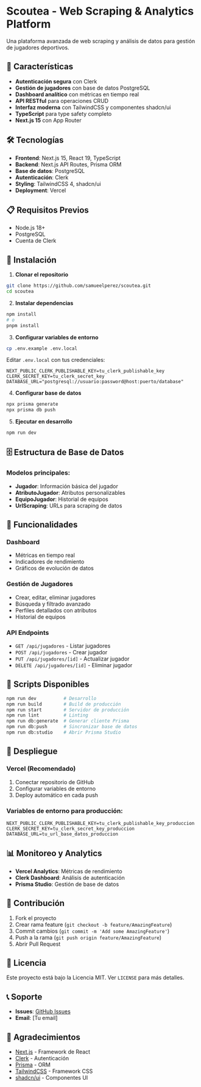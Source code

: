 # Scoutea - Web Scraping & Analytics Platform

Una plataforma avanzada de web scraping y análisis de datos para gestión de jugadores deportivos.

## 🚀 Características

- **Autenticación segura** con Clerk
- **Gestión de jugadores** con base de datos PostgreSQL
- **Dashboard analítico** con métricas en tiempo real
- **API RESTful** para operaciones CRUD
- **Interfaz moderna** con TailwindCSS y componentes shadcn/ui
- **TypeScript** para type safety completo
- **Next.js 15** con App Router

## 🛠️ Tecnologías

- **Frontend**: Next.js 15, React 19, TypeScript
- **Backend**: Next.js API Routes, Prisma ORM
- **Base de datos**: PostgreSQL
- **Autenticación**: Clerk
- **Styling**: TailwindCSS 4, shadcn/ui
- **Deployment**: Vercel

## 📋 Requisitos Previos

- Node.js 18+ 
- PostgreSQL
- Cuenta de Clerk

## 🚀 Instalación

1. **Clonar el repositorio**
```bash
git clone https://github.com/samueelperez/scoutea.git
cd scoutea
```

2. **Instalar dependencias**
```bash
npm install
# o
pnpm install
```

3. **Configurar variables de entorno**
```bash
cp .env.example .env.local
```

Editar `.env.local` con tus credenciales:
```env
NEXT_PUBLIC_CLERK_PUBLISHABLE_KEY=tu_clerk_publishable_key
CLERK_SECRET_KEY=tu_clerk_secret_key
DATABASE_URL="postgresql://usuario:password@host:puerto/database"
```

4. **Configurar base de datos**
```bash
npx prisma generate
npx prisma db push
```

5. **Ejecutar en desarrollo**
```bash
npm run dev
```

## 🗄️ Estructura de Base de Datos

### Modelos principales:
- **Jugador**: Información básica del jugador
- **AtributoJugador**: Atributos personalizables
- **EquipoJugador**: Historial de equipos
- **UrlScraping**: URLs para scraping de datos

## 📱 Funcionalidades

### Dashboard
- Métricas en tiempo real
- Indicadores de rendimiento
- Gráficos de evolución de datos

### Gestión de Jugadores
- Crear, editar, eliminar jugadores
- Búsqueda y filtrado avanzado
- Perfiles detallados con atributos
- Historial de equipos

### API Endpoints
- `GET /api/jugadores` - Listar jugadores
- `POST /api/jugadores` - Crear jugador
- `PUT /api/jugadores/[id]` - Actualizar jugador
- `DELETE /api/jugadores/[id]` - Eliminar jugador

## 🔧 Scripts Disponibles

```bash
npm run dev          # Desarrollo
npm run build        # Build de producción
npm run start        # Servidor de producción
npm run lint         # Linting
npm run db:generate  # Generar cliente Prisma
npm run db:push      # Sincronizar base de datos
npm run db:studio    # Abrir Prisma Studio
```

## 🚀 Despliegue

### Vercel (Recomendado)
1. Conectar repositorio de GitHub
2. Configurar variables de entorno
3. Deploy automático en cada push

### Variables de entorno para producción:
```env
NEXT_PUBLIC_CLERK_PUBLISHABLE_KEY=tu_clerk_publishable_key_produccion
CLERK_SECRET_KEY=tu_clerk_secret_key_produccion
DATABASE_URL=tu_url_base_datos_produccion
```

## 📊 Monitoreo y Analytics

- **Vercel Analytics**: Métricas de rendimiento
- **Clerk Dashboard**: Análisis de autenticación
- **Prisma Studio**: Gestión de base de datos

## 🤝 Contribución

1. Fork el proyecto
2. Crear rama feature (`git checkout -b feature/AmazingFeature`)
3. Commit cambios (`git commit -m 'Add some AmazingFeature'`)
4. Push a la rama (`git push origin feature/AmazingFeature`)
5. Abrir Pull Request

## 📄 Licencia

Este proyecto está bajo la Licencia MIT. Ver `LICENSE` para más detalles.

## 📞 Soporte

- **Issues**: [GitHub Issues](https://github.com/samueelperez/scoutea/issues)
- **Email**: [Tu email]

## 🙏 Agradecimientos

- [Next.js](https://nextjs.org/) - Framework de React
- [Clerk](https://clerk.com/) - Autenticación
- [Prisma](https://www.prisma.io/) - ORM
- [TailwindCSS](https://tailwindcss.com/) - Framework CSS
- [shadcn/ui](https://ui.shadcn.com/) - Componentes UI
